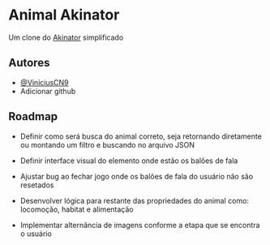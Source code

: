 
# Animal Akinator

Um clone do [Akinator](https://pt.akinator.com) simplificado
## Autores

- [@ViniciusCN9](https://github.com/ViniciusCN9)
- Adicionar github


## Roadmap

- Definir como será busca do animal correto, seja retornando diretamente ou montando um filtro e buscando no arquivo JSON

- Definir interface visual do elemento onde estão os balões de fala

- Ajustar bug ao fechar jogo onde os balões de fala do usuário não são resetados

- Desenvolver lógica para restante das propriedades do animal como: locomoção, habitat e alimentação

- Implementar alternância de imagens conforme a etapa que se encontra o usuário

